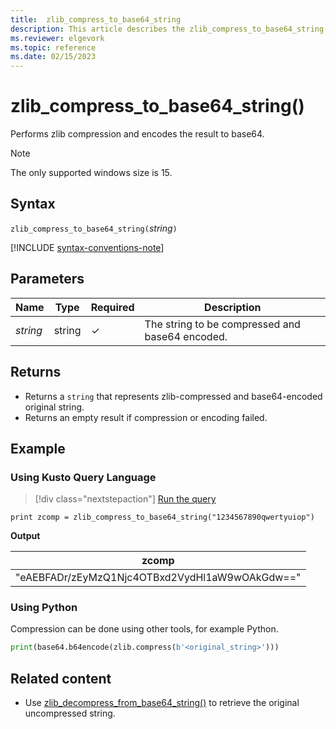 ```yaml
---
title:  zlib_compress_to_base64_string 
description: This article describes the zlib_compress_to_base64_string() command in Azure Data Explorer.
ms.reviewer: elgevork
ms.topic: reference
ms.date: 02/15/2023
---
```


# zlib_compress_to_base64_string()

Performs zlib compression and encodes the result to base64.

> [!NOTE]
> The only supported windows size is 15.

## Syntax

`zlib_compress_to_base64_string(`*string*`)`

[!INCLUDE [syntax-conventions-note](../../includes/syntax-conventions-note.md)]

## Parameters

| Name | Type | Required | Description |
|--|--|--|--|
| *string* | string | &check; | The string to be compressed and base64 encoded.|

## Returns

* Returns a `string` that represents zlib-compressed and base64-encoded original string. 
* Returns an empty result if compression or encoding failed.

## Example

### Using Kusto Query Language

> [!div class="nextstepaction"]
> <a href="https://dataexplorer.azure.com/clusters/help/databases/Samples?query=H4sIAAAAAAAAAysoyswrUahKzs8tULBVqMrJTIoHsYtSi4vjS/LjkxKLU81M4otLgMrSNZQMjYxNTM3MLSwNCstTi0oqSzPzC5Q0Ad0xYSFEAAAA" target="_blank">Run the query</a>

```kusto
print zcomp = zlib_compress_to_base64_string("1234567890qwertyuiop")
```

**Output**

|zcomp|
|--|
|"eAEBFADr/zEyMzQ1Njc4OTBxd2VydHl1aW9wOAkGdw=="|

### Using Python

Compression can be done using other tools, for example Python.

```python
print(base64.b64encode(zlib.compress(b'<original_string>')))
```

## Related content

* Use [zlib_decompress_from_base64_string()](zlib-base64-decompress-function.md) to retrieve the original uncompressed string.
